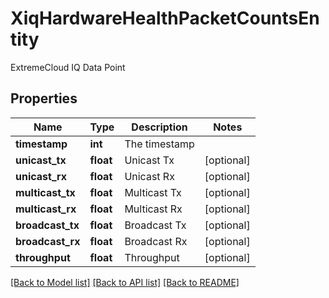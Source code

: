 # XiqHardwareHealthPacketCountsEntity

ExtremeCloud IQ Data Point
## Properties
Name | Type | Description | Notes
------------ | ------------- | ------------- | -------------
**timestamp** | **int** | The timestamp | 
**unicast_tx** | **float** | Unicast Tx | [optional] 
**unicast_rx** | **float** | Unicast Rx | [optional] 
**multicast_tx** | **float** | Multicast Tx | [optional] 
**multicast_rx** | **float** | Multicast Rx | [optional] 
**broadcast_tx** | **float** | Broadcast Tx | [optional] 
**broadcast_rx** | **float** | Broadcast Rx | [optional] 
**throughput** | **float** | Throughput | [optional] 

[[Back to Model list]](../README.md#documentation-for-models) [[Back to API list]](../README.md#documentation-for-api-endpoints) [[Back to README]](../README.md)


